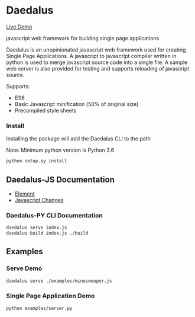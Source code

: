 # Daedalus

[Live Demo](https://nsetzer.github.io/daedalus/)

javascript web framework for building single page applications

Daedalus is an unopinionated javascript web framework used for creating Single Page Applications.
A javascript to javascript compiler written in python is used to merge javascript source code into a single file.
A sample web server is also provided for testing and supports reloading of javascript source.

Supports:
* ES6
* Basic Javascript minification (50% of original size)
* Precompiled style sheets

### Install

Installing the package will add the Daedalus CLI to the path

Note: Minimum python version is Python 3.6

```bash
python setup.py install
```

## Daedalus-JS Documentation
* [Element](./docs/element.md)
* [Javascript Changes](./docs/javascript.md)

### Daedalus-PY CLI Documentation

```bash
daedalus serve index.js
daedalus build index.js ./build
```

## Examples

### Serve Demo

```bash
daedalus serve ./examples/minesweeper.js
```

### Single Page Application Demo

```bash
python examples/server.py
```

